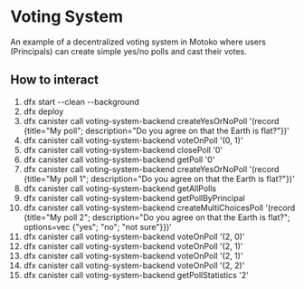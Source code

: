 # Voting System

An example of a decentralized voting system in Motoko where users (Principals) can create simple yes/no polls and cast their votes.

## How to interact

1. dfx start --clean --background
1. dfx deploy
1. dfx canister call voting-system-backend createYesOrNoPoll '(record {title="My poll"; description="Do you agree on that the Earth is flat?"})'
1. dfx canister call voting-system-backend voteOnPoll '(0, 1)'
1. dfx canister call voting-system-backend closePoll '0'
1. dfx canister call voting-system-backend getPoll '0'
1. dfx canister call voting-system-backend createYesOrNoPoll '(record {title="My poll 1"; description="Do you agree on that the Earth is flat?"})'
1. dfx canister call voting-system-backend getAllPolls
1. dfx canister call voting-system-backend getPollByPrincipal
1. dfx canister call voting-system-backend createMultiChoicesPoll '(record {title="My poll 2"; description="Do you agree on that the Earth is flat?"; options=vec {"yes"; "no"; "not sure"}})'
1. dfx canister call voting-system-backend voteOnPoll '(2, 0)'
1. dfx canister call voting-system-backend voteOnPoll '(2, 1)'
1. dfx canister call voting-system-backend voteOnPoll '(2, 1)'
1. dfx canister call voting-system-backend voteOnPoll '(2, 2)'
1. dfx canister call voting-system-backend getPollStatistics '2'
